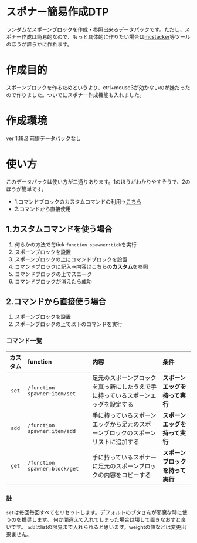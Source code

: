 # スポナー簡易作成DTP
ランダムなスポーンブロックを作成・参照出来るデータパックです。ただし、スポナー作成は簡易的なので、もっと具体的に作りたい場合は[mcstacker](https://mcstacker.net/)等ツールのほうが詳らかに作れます。
# 作成目的
スポーンブロックを作るためというより、ctrl+mouse3が効かないのが嫌だったので作りました。ついでにスポナー作成機能も入れました。
# 作成環境
ver 1.18.2
前提データパックなし
# 使い方
このデータパックは使い方が二通りあります。1のほうがわかりやすそうで、2のほうが簡単です。
-   1.コマンドブロックのカスタムコマンドの利用→[こちら](#1カスタムコマンドを使う場合)
-   2.コマンドから直接使用
## 1.カスタムコマンドを使う場合
1. 何らかの方法で毎tick ``function spawner:tick``を実行
2. スポーンブロックを設置
3. スポーンブロックの上にコマンドブロックを設置
4. コマンドブロックに記入→内容は[こちら](###カスタムコマンド一覧)の**カスタム**を参照
5. コマンドブロックの上でスニーク
6. コマンドブロックが消えたら成功

## 2.コマンドから直接使う場合
1. スポーンブロックを設置
2. スポーンブロックの上で以下のコマンドを実行

### コマンド一覧
| カスタム | function                        | 内容                                                                             | 条件                             |
| :------: | :------------------------------ | :------------------------------------------------------------------------------- | :------------------------------- |
| ``set``  | ``/function spawner:item/set``  | 足元のスポーンブロックを真っ新にしたうえで手に持っているスポーンエッグを設定する | **スポーンエッグを持って実行**   |
| ``add``  | ``/function spawner:item/add``  | 手に持っているスポーンエッグから足元のスポーンブロックのスポーンリストに追加する | **スポーンエッグを持って実行**   |
| ``get``  | ``/function spawner:block/get`` | 手に持っているスポナーに足元のスポーンブロックの内容をコピーする                 | **スポーンブロックを持って実行** |

### 註
``set``は毎回毎回すべてをリセットします。デフォルトのブタさんが邪魔な時に使うのを推奨します。
何か間違えて入れてしまった場合は壊して置きなおすと良いです。
``add``はlistの限界まで入れられると思います。weightの値などは変更出来ません。

